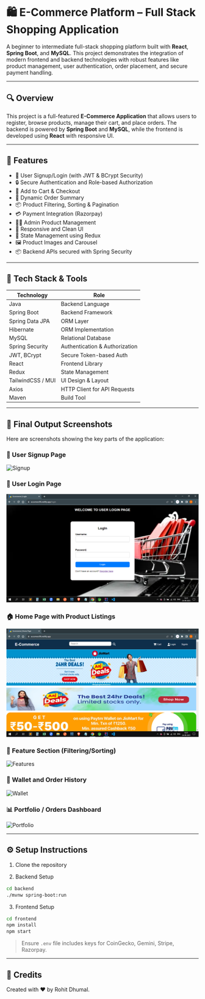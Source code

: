 # 🛍️ E-Commerce Platform – Full Stack Shopping Application

A beginner to intermediate full-stack shopping platform built with **React**, **Spring Boot**, and **MySQL**. This project demonstrates the integration of modern frontend and backend technologies with robust features like product management, user authentication, order placement, and secure payment handling.

---

## 🔍 Overview

This project is a full-featured **E-Commerce Application** that allows users to register, browse products, manage their cart, and place orders. The backend is powered by **Spring Boot** and **MySQL**, while the frontend is developed using **React** with responsive UI.

---

## 🚀 Features

- 👤 User Signup/Login (with JWT & BCrypt Security)  
- 🔒 Secure Authentication and Role-based Authorization  
- 🛒 Add to Cart & Checkout  
- 🧾 Dynamic Order Summary  
- 📦 Product Filtering, Sorting & Pagination  
- 💳 Payment Integration (Razorpay)  
- 🧑‍💼 Admin Product Management  
- 📱 Responsive and Clean UI  
- 🧠 State Management using Redux  
- 🖼️ Product Images and Carousel  
- 📦 Backend APIs secured with Spring Security  

---

## 🧩 Tech Stack & Tools

| Technology       | Role                            |
|------------------|----------------------------------|
| Java             | Backend Language                |
| Spring Boot      | Backend Framework               |
| Spring Data JPA  | ORM Layer                       |
| Hibernate        | ORM Implementation              |
| MySQL            | Relational Database             |
| Spring Security  | Authentication & Authorization  |
| JWT, BCrypt      | Secure Token-based Auth         |
| React            | Frontend Library                |
| Redux            | State Management                |
| TailwindCSS / MUI| UI Design & Layout              |
| Axios            | HTTP Client for API Requests    |
| Maven            | Build Tool                      |

---

## 📸 Final Output Screenshots

Here are screenshots showing the key parts of the application:

### 📝 User Signup Page
![Signup](./ecomShot/signup.png)

### 🔐 User Login Page
![Login](./ecomShot/login.png)

### 🏠 Home Page with Product Listings
![Home](./ecomShot/home.png)

### 🎯 Feature Section (Filtering/Sorting)
![Features](./ecomShot/features.png)

### 💼 Wallet and Order History
![Wallet](./ecomShot/wallet.png)

### 📊 Portfolio / Orders Dashboard
![Portfolio](./ecomShot/portfolio.png)

---

## ⚙️ Setup Instructions

1. Clone the repository

2. Backend Setup

```bash
cd backend
./mvnw spring-boot:run
```

3. Frontend Setup

```bash
cd frontend
npm install
npm start
```

> Ensure `.env` file includes keys for CoinGecko, Gemini, Stripe, Razorpay.

---

## 🙌 Credits

Created with ❤️ by Rohit Dhumal.

